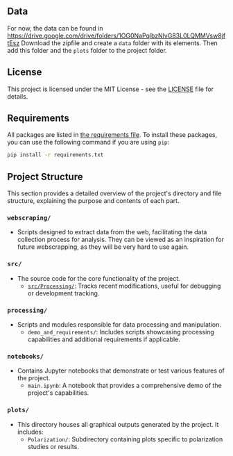 ## Data

For now, the data can be found in https://drive.google.com/drive/folders/1OG0NaPqlbzNlvG83L0LQMMVsw8jftEsz
Download the zipfile and create a `data` folder with its elements. 
Then add this folder and the `plots` folder to the project folder.

## License
This project is licensed under the MIT License - see the [LICENSE](LICENSE) file for details.

## Requirements

All packages are listed in [the requirements file](requirements.txt). To install these packages, you can use the following command if you are using `pip`:

```bash
pip install -r requirements.txt
```

## Project Structure

This section provides a detailed overview of the project's directory and file structure, explaining the purpose and contents of each part.

### `webscraping/`

- Scripts designed to extract data from the web, facilitating the data collection process for analysis. They can be viewed as an inspiration for future webscrapping, as they will be very hard to use again. 

### `src/`

- The source code for the core functionality of the project.
  - [`src/Processing/`](src/Processing/): Tracks recent modifications, useful for debugging or development tracking.

### `processing/`

- Scripts and modules responsible for data processing and manipulation.
  - `demo_and_requirements/`: Includes scripts showcasing processing capabilities and additional requirements if applicable.

### `notebooks/`

- Contains Jupyter notebooks that demonstrate or test various features of the project.
  - `main.ipynb`: A notebook that provides a comprehensive demo of the project's capabilities.

### `plots/`

- This directory houses all graphical outputs generated by the project. It includes:
  - `Polarization/`: Subdirectory containing plots specific to polarization studies or results.



